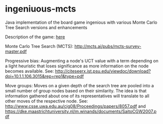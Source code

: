 # ingeniuous-mcts
Java implementation of the board game ingenious with various Monte Carlo Tree Search versions and enhancements

Description of the game: [here](https://en.wikipedia.org/wiki/Ingenious_(board_game))

Monte Carlo Tree Search (MCTS): http://mcts.ai/pubs/mcts-survey-master.pdf

Progressive bias: Augmenting a node's UCT value with a term depending on a light heuristic that loses significance as more information on the node becomes available. See: http://citeseerx.ist.psu.edu/viewdoc/download?doi=10.1.1.106.3015&rep=rep1&type=pdf

Move groups: Moves on a given depth of the search tree are pooled into a small number of group nodes based on their similarity. The idea is that information gathered about one of its representatives will translate to all other moves of the respective node.
See: http://www.csse.uwa.edu.au/cig08/Proceedings/papers/8057.pdf
and https://dke.maastrichtuniversity.nl/m.winands/documents/SaitoCGW2007.pdf

